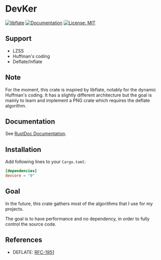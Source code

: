 # DevKer

[![libflate](https://img.shields.io/crates/v/devcore.svg)](https://crates.io/crates/devcore)
[![Documentation](https://docs.rs/devcore/badge.svg)](https://docs.rs/devcore)
[![License: MIT](https://img.shields.io/badge/license-MIT-blue.svg)](LICENSE)

Support
-------

- LZSS
- Huffman's coding
- Deflate/Inflate

Note
----

For the moment, this crate is inspired by libflate, notably for the dynamic Huffman's coding.
It has a slightly different architecture but the goal is mainly to learn and implement a PNG crate which requires the deflate algorithm.

Documentation
-------------

See [RustDoc Documentation](https://docs.rs/devcore).

Installation
------------

Add following lines to your `Cargo.toml`:

```toml
[dependencies]
devcore = "0"
```

Goal
----

In the future, this crate gathers most of the algorithms that I use for my projects. 

The goal is to have performance and no dependency, in order to fully control the source code.

References
----------

- DEFLATE: [RFC-1951](https://tools.ietf.org/html/rfc1951)